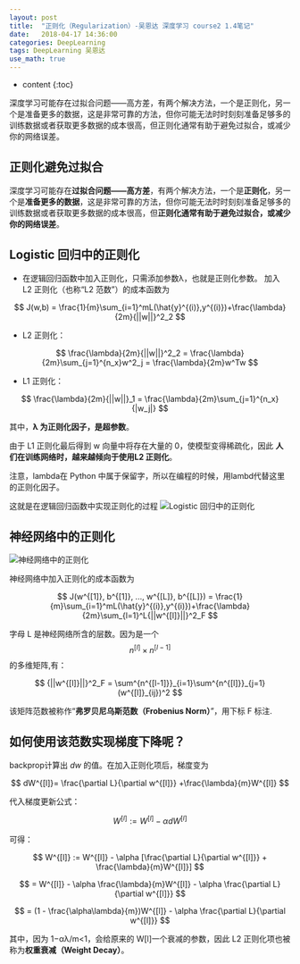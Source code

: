 ```yaml
---
layout: post
title:  "正则化（Regularization）-吴恩达 深度学习 course2 1.4笔记"
date:   2018-04-17 14:36:00
categories: DeepLearning
tags: DeepLearning 吴恩达
use_math: true
---
```


* content
{:toc}

深度学习可能存在过拟合问题——高方差，有两个解决方法，一个是正则化，另一个是准备更多的数据，这是非常可靠的方法，但你可能无法时时刻刻准备足够多的训练数据或者获取更多数据的成本很高，但正则化通常有助于避免过拟合，或减少你的网络误差。
<!--more-->


## 正则化避免过拟合
深度学习可能存在**过拟合问题——高方差**，有两个解决方法，一个是**正则化**，另一个是**准备更多的数据**，这是非常可靠的方法，但你可能无法时时刻刻准备足够多的训练数据或者获取更多数据的成本很高，但**正则化通常有助于避免过拟合，或减少你的网络误差**。

## Logistic 回归中的正则化

- 在逻辑回归函数中加入正则化，只需添加参数λ，也就是正则化参数。
加入 L2 正则化（也称“L2 范数”）的成本函数为


$$
J(w,b) = \frac{1}{m}\sum_{i=1}^mL(\hat{y}^{(i)},y^{(i)})+\frac{\lambda}{2m}{||w||}^2_2
$$

- L2 正则化：

$$
\frac{\lambda}{2m}{||w||}^2_2 = \frac{\lambda}{2m}\sum_{j=1}^{n_x}w^2_j = \frac{\lambda}{2m}w^Tw
$$

- L1 正则化：

$$
\frac{\lambda}{2m}{||w||}_1 = \frac{\lambda}{2m}\sum_{j=1}^{n_x}{|w_j|}
$$

其中，**λ 为正则化因子，是超参数**。

由于 L1 正则化最后得到 w 向量中将存在大量的 0，使模型变得稀疏化，因此 **人们在训练网络时，越来越倾向于使用L2 正则化**。

注意，lambda在 Python 中属于保留字，所以在编程的时候，用lambd代替这里的正则化因子。

这就是在逻辑回归函数中实现正则化的过程
![Logistic 回归中的正则化](http://p5ocy6pck.bkt.clouddn.com/Logistic%20%E5%9B%9E%E5%BD%92%E4%B8%AD%E7%9A%84%E6%AD%A3%E5%88%99%E5%8C%96.png)
## 神经网络中的正则化

![神经网络中的正则化](http://p5ocy6pck.bkt.clouddn.com/%E7%A5%9E%E7%BB%8F%E7%BD%91%E7%BB%9C%E4%B8%AD%E7%9A%84%E6%AD%A3%E5%88%99%E5%8C%96.png)

神经网络中加入正则化的成本函数为

$$
J(w^{[1]}, b^{[1]}, ..., w^{[L]}, b^{[L]}) = \frac{1}{m}\sum_{i=1}^mL(\hat{y}^{(i)},y^{(i)})+\frac{\lambda}{2m}\sum_{l=1}^L{||w^{[l]}||}^2_F
$$

字母 L 是神经网络所含的层数。因为是一个
$$
n^{[l]}\times n^{[l-1]}
$$
的多维矩阵,有：

$$
{||w^{[l]}||}^2_F = \sum^{n^{[l-1]}}_{i=1}\sum^{n^{[l]}}_{j=1}(w^{[l]}_{ij})^2
$$

该矩阵范数被称作“**弗罗贝尼乌斯范数（Frobenius Norm）**”，用下标 F 标注.

## 如何使用该范数实现梯度下降呢？

backprop计算出 *dw* 的值。在加入正则化项后，梯度变为

$$
dW^{[l]}= \frac{\partial L}{\partial w^{[l]}} +\frac{\lambda}{m}W^{[l]}
$$

代入梯度更新公式：

$$
W^{[l]} := W^{[l]}-\alpha dW^{[l]}
$$

可得：

$$
W^{[l]} := W^{[l]} - \alpha [\frac{\partial L}{\partial w^{[l]}} + \frac{\lambda}{m}W^{[l]}]
$$

$$
= W^{[l]} - \alpha \frac{\lambda}{m}W^{[l]} - \alpha \frac{\partial L}{\partial w^{[l]}}
$$

$$
= (1 - \frac{\alpha\lambda}{m})W^{[l]} - \alpha \frac{\partial L}{\partial w^{[l]}}
$$

其中，因为 1−αλ/m<1，会给原来的 W[l]一个衰减的参数，因此 L2 正则化项也被称为**权重衰减（Weight Decay）**。
